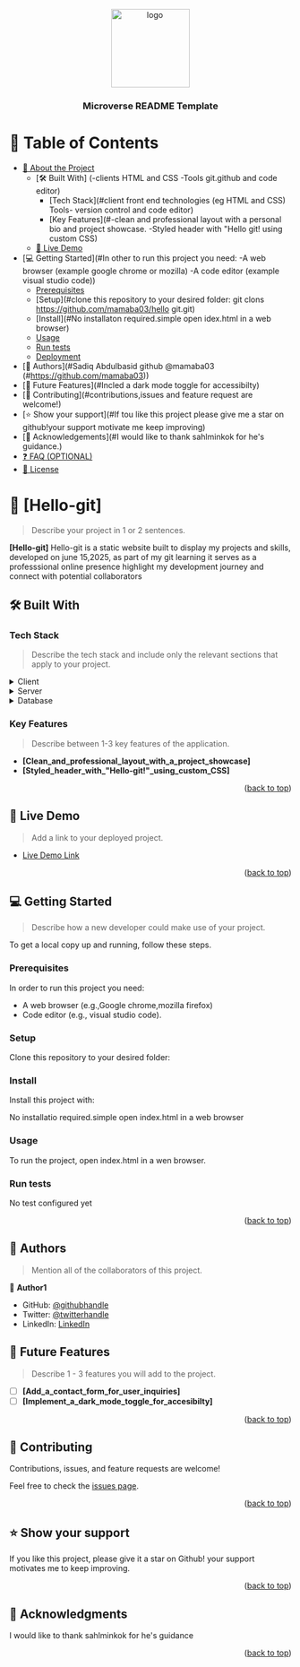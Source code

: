 <a name=""></a>

<!--
!!! IMPORTANT !!!
This README is an example of how you could professionally present your codebase. 
Writing documentation is a crucial part of your work as a professional software developer and cannot be ignored. 

You should modify this file to match your project and remove sections that don't apply.

REQUIRED SECTIONS:
- Table of Contents
Built with
-Tech stack
- About the Project
  - Built With
  - Live Demo
- Getting Started
- Authors
- Future Features
- Contributing
- Show your support
- Acknowledgements
- License

OPTIONAL SECTIONS:
- FAQ

After you're finished please remove all the comments and instructions!

For more information on the importance of a professional README for your repositories: https://github.com/microverseinc/curriculum-transversal-skills/blob/main/documentation/articles/readme_best_practices.md
-->

<div align="center">
  <!-- You are encouraged to replace this logo with your own! Otherwise you can also remove it. -->
  <img src="murple_logo.png" alt="logo" width="140"  height="auto" />
  <br/>

  <h3><b>Microverse README Template</b></h3>

</div>

<!-- TABLE OF CONTENTS -->

# 📗 Table of Contents

- [📖 About the Project](#about-project)
  - [🛠 Built With]
  (-clients
HTML and CSS
-Tools
git.github and  code editor)
    - [Tech Stack](#client front end technologies (eg HTML and CSS)
         Tools- version control and code editor)
    - [Key Features](#-clean and professional layout with a personal bio and project showcase.
    -Styled header with "Hello git! using custom CSS)
  - [🚀 Live Demo](#live-demo)
- [💻 Getting Started](#In other to run this project you need:
-A web browser (example google chrome or mozilla)
-A code editor (example visual studio code))
  - [Prerequisites](#prerequisites)
  - [Setup](#clone this repository to your desired folder:
     git clons https://github.com/mamaba03/hello git.git)
  - [Install](#No installaton required.simple open idex.html in a web browser)
  - [Usage](#usage)
  - [Run tests](#run-tests)
  - [Deployment](#deployment)
- [👥 Authors](#Sadiq Abdulbasid
github @mamaba03 (#https://github.com/mamaba03))
- [🔭 Future Features](#Incled a dark mode toggle for accessibilty)
- [🤝 Contributing](#contributions,issues and feature request are welcome!)
- [⭐️ Show your support](#If tou like this project please give me a star on github!your support motivate me keep improving)
- [🙏 Acknowledgements](#I would like to thank sahlminkok for he's guidance.)
- [❓ FAQ (OPTIONAL)](#faq)
- [📝 License](#license)

<!-- PROJECT DESCRIPTION -->

# 📖 [Hello-git] <a name="about-project"></a>

> Describe your project in 1 or 2 sentences.

**[Hello-git]** Hello-git is a static website built to display my projects and skills, developed on june 15,2025, as part of my git learning it serves as a professsional online presence highlight my development journey and connect with potential collaborators

## 🛠 Built With <a name="built-with"></a>

### Tech Stack <a name="tech-stack"></a>

> Describe the tech stack and include only the relevant sections that apply to your project.

<details>
  <summary>Client</summary>
  <ul>
    <li><a href="https://reactjs.org/">React.js</a></li>
  </ul>
</details>

<details>
  <summary>Server</summary>
  <ul>
    <li><a href="https://expressjs.com/">Express.js</a></li>
  </ul>
</details>

<details>
<summary>Database</summary>
  <ul>
    <li><a href="https://www.postgresql.org/">PostgreSQL</a></li>
  </ul>
</details>

<!-- Features -->

### Key Features <a name="key-features"></a>

> Describe between 1-3 key features of the application.

- **[Clean_and_professional_layout_with_a_project_showcase]**
- **[Styled_header_with_"Hello-git!"_using_custom_CSS]**

<p align="right">(<a href="#readme-top">back to top</a>)</p>

<!-- LIVE DEMO -->

## 🚀 Live Demo <a name=""></a>

> Add a link to your deployed project.

- [Live Demo Link]("https://mamaba03.github.io/hello-git")

<p align="right">(<a href="#readme-top">back to top</a>)</p>

<!-- GETTING STARTED -->

## 💻 Getting Started <a name="getting-started"></a>

> Describe how a new developer could make use of your project.

To get a local copy up and running, follow these steps.

### Prerequisites

In order to run this project you need:
- A web browser (e.g.,Google chrome,mozilla firefox)
- Code editor (e.g., visual studio code).

### Setup

Clone this repository to your desired folder:

<!--
Example commands:

```sh
  cd my-folder
  git clone https://github.com/mamaab03/Hello-git.git
```
--->

### Install

Install this project with:

No installatio required.simple open index.html in a web browser

### Usage

To run the project, open index.html in a wen browser.

### Run tests

No test configured yet


<p align="right">(<a href="#readme-top">back to top</a>)</p>

<!-- AUTHORS -->

## 👥 Authors <a name="authors"></a>

> Mention all of the collaborators of this project.

👤 **Author1**

- GitHub: [@githubhandle](https://github.com/mamaba03)
- Twitter: [@twitterhandle](https://twitter.com/sadiqsamadani)
- LinkedIn: [LinkedIn](https://linkedin.com/in/sadiqsamdani)


<!-- FUTURE FEATURES -->

## 🔭 Future Features <a name="future-features"></a>

> Describe 1 - 3 features you will add to the project.

- [ ] **[Add_a_contact_form_for_user_inquiries]**
- [ ] **[Implement_a_dark_mode_toggle_for_accesibilty]**

<p align="right">(<a href="#readme-top">back to top</a>)</p>

<!-- CONTRIBUTING -->

## 🤝 Contributing <a name="contributing"></a>

Contributions, issues, and feature requests are welcome!

Feel free to check the [issues page](../../issues/).

<p align="right">(<a href="#readme-top">back to top</a>)</p>

<!-- SUPPORT -->

## ⭐️ Show your support <a name="support"></a>



If you like this project, please give it a star on Github! your support motivates me to keep improving.

<p align="right">(<a href="#readme-top">back to top</a>)</p>

<!-- ACKNOWLEDGEMENTS -->

## 🙏 Acknowledgments <a name="Acknowledgement"></a>

I would like to thank sahlminkok for he's guidance

<p align="right">(<a href="#readme-top">back to top</a>)</p>

<!--updated at 11:12 AM WAT,june 15,2025 -->